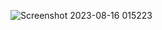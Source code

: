 ![Screenshot 2023-08-16 015223](https://github.com/MaharLinKavi/MR-MTK-MODULE-TOOL/assets/142556125/9ec3b0a0-9ebb-42bc-aff6-bc42da63f9ae)
